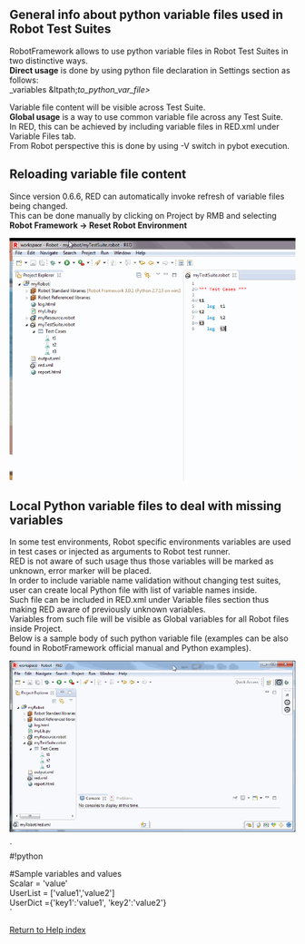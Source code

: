## General info about python variable files used in Robot Test Suites

RobotFramework allows to use python variable files in Robot Test Suites in two
distinctive ways.  
**Direct usage** is done by using python file declaration in Settings section as follows:  
_variables &amp;ltpath;_to_python_var_file&gt;_  
  
Variable file content will be visible across Test Suite.  
**Global usage** is a way to use common variable file across any Test Suite.  
In RED, this can be achieved by including variable files in RED.xml under
Variable Files tab.  
From Robot perspective this is done by using -V switch in pybot execution.  

## Reloading variable file content

Since version 0.6.6, RED can automatically invoke refresh of variable files
being changed.  
This can be done manually by clicking on Project by RMB and selecting **Robot
Framework -> Reset Robot Environment**  
  
  
![](variable_files/reset_robot_env.gif)  
  

## Local Python variable files to deal with missing variables

In some test environments, Robot specific environments variables are used in
test cases or injected as arguments to Robot test runner.  
RED is not aware of such usage thus those variables will be marked as unknown,
error marker will be placed.  
In order to include variable name validation without changing test suites,
user can create local Python file with list of variable names inside.  
Such file can be included in RED.xml under Variable files section thus making
RED aware of previously unknown variables.  
Variables from such file will be visible as Global variables for all Robot
files inside Project.  
Below is a sample body of such python variable file (examples can be also
found in RobotFramework official manual and Python examples).  
  
![](variable_files/var-files-red-xml.gif)  
  
  
`  
#!python  
  
#Sample variables and values  
Scalar = 'value'  
UserList = ['value1','value2']  
UserDict ={'key1':'value1', 'key2':'value2'}  
`

[Return to Help index](http://nokia.github.io/RED/help/)
